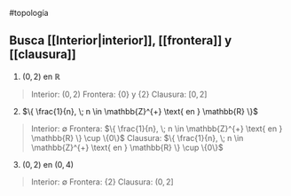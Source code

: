 #topología 
## Busca [[Interior|interior]], [[frontera]] y [[clausura]]

1. $(0,2) \text{ en } \mathbb{R}$

>Interior: $(0,2)$
>Frontera: $\{0\} \text{ y } \{2\}$
>Clausura: $[0,2]$

2. $\{ \frac{1}{n}, \; n \in \mathbb{Z}^{+} \text{ en } \mathbb{R} \}$

>Interior: $\emptyset$
>Frontera: $\{ \frac{1}{n}, \; n \in \mathbb{Z}^{+} \text{ en } \mathbb{R} \} \cup \{0\}$
>Clausura: $\{ \frac{1}{n}, \; n \in \mathbb{Z}^{+} \text{ en } \mathbb{R} \} \cup \{0\}$

3. $(0,2) \text{ en } (0,4)$

>Interior: $\emptyset$
>Frontera: $\{2\}$
>Clausura: $(0,2]$